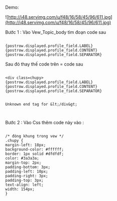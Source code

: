 Demo:


![http://i48.servimg.com/u/f48/16/58/45/96/611.jpg](http://i48.servimg.com/u/f48/16/58/45/96/611.jpg)


Bước 1 : Vào Vew\_Topic\_body tìm đoạn code sau

```

{postrow.displayed.profile_field.LABEL}{postrow.displayed.profile_field.CONTENT}{postrow.displayed.profile_field.SEPARATOR}

```

Sau đó thay thế code trên = code sau

```

<div class=chupy>
{postrow.displayed.profile_field.LABEL}{postrow.displayed.profile_field.CONTENT}{postrow.displayed.profile_field.SEPARATOR}


Unknown end tag for &lt;/div&gt;



```


Bước 2 : Vào Css thêm code này vào :

```

/* đóng khung trong vew */
.chupy {
margin-left: 18px;
background-color: #ffffff;
border: 1px solid #dfdfdf;
color: #3a3a3a;
margin-top: 2px;
padding-bottom: 3px;
padding-left: 10px;
padding-right: 3px;
padding-top: 3px;
text-align: left;
width: 154px;
}

```